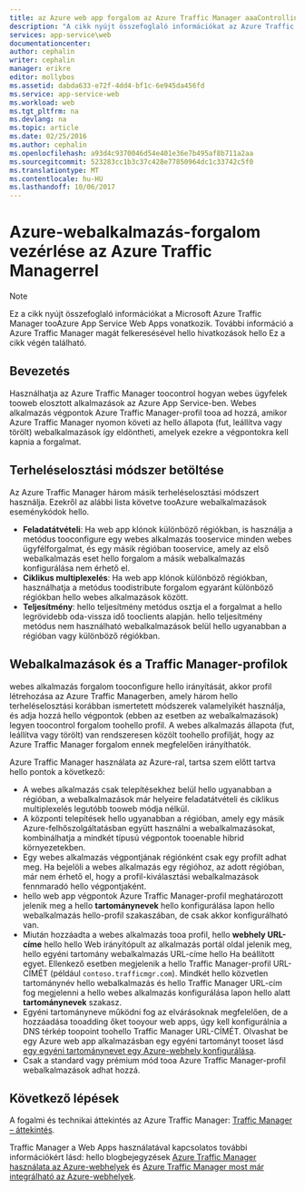 ```yaml
---
title: az Azure web app forgalom az Azure Traffic Manager aaaControlling
description: "A cikk nyújt összefoglaló információkat az Azure Traffic Manager tooAzure web Apps alkalmazások felügyeletében."
services: app-service\web
documentationcenter: 
author: cephalin
writer: cephalin
manager: erikre
editor: mollybos
ms.assetid: dabda633-e72f-4dd4-bf1c-6e945da456fd
ms.service: app-service-web
ms.workload: web
ms.tgt_pltfrm: na
ms.devlang: na
ms.topic: article
ms.date: 02/25/2016
ms.author: cephalin
ms.openlocfilehash: a93d4c9370046d54e401e36e7b495af8b711a2aa
ms.sourcegitcommit: 523283cc1b3c37c428e77850964dc1c33742c5f0
ms.translationtype: MT
ms.contentlocale: hu-HU
ms.lasthandoff: 10/06/2017
---
```

# <a name="controlling-azure-web-app-traffic-with-azure-traffic-manager"></a>Azure-webalkalmazás-forgalom vezérlése az Azure Traffic Managerrel
> [!NOTE]
> Ez a cikk nyújt összefoglaló információkat a Microsoft Azure Traffic Manager tooAzure App Service Web Apps vonatkozik. További információ a Azure Traffic Manager magát felkeresésével hello hivatkozások hello Ez a cikk végén található.
> 
> 

## <a name="introduction"></a>Bevezetés
Használhatja az Azure Traffic Manager toocontrol hogyan webes ügyfelek tooweb elosztott alkalmazások az Azure App Service-ben. Webes alkalmazás végpontok Azure Traffic Manager-profil tooa ad hozzá, amikor Azure Traffic Manager nyomon követi az hello állapota (fut, leállítva vagy törölt) webalkalmazások így eldöntheti, amelyek ezekre a végpontokra kell kapnia a forgalmat.

## <a name="load-balancing-methods"></a>Terheléselosztási módszer betöltése
Az Azure Traffic Manager három másik terheléselosztási módszert használja. Ezekről az alábbi lista követve tooAzure webalkalmazások eseménykódok hello.

* **Feladatátvételi**: Ha web app klónok különböző régiókban, is használja a metódus tooconfigure egy webes alkalmazás tooservice minden webes ügyfélforgalmat, és egy másik régióban tooservice, amely az első webalkalmazás eset hello forgalom a másik webalkalmazás konfigurálása nem érhető el.
* **Ciklikus multiplexelés**: Ha web app klónok különböző régiókban, használhatja a metódus toodistribute forgalom egyaránt különböző régiókban hello webes alkalmazások között.
* **Teljesítmény**: hello teljesítmény metódus osztja el a forgalmat a hello legrövidebb oda-vissza idő tooclients alapján. hello teljesítmény metódus nem használható webalkalmazások belül hello ugyanabban a régióban vagy különböző régiókban.

## <a name="web-apps-and-traffic-manager-profiles"></a>Webalkalmazások és a Traffic Manager-profilok
webes alkalmazás forgalom tooconfigure hello irányítását, akkor profil létrehozása az Azure Traffic Managerben, amely három hello terheléselosztási korábban ismertetett módszerek valamelyikét használja, és adja hozzá hello végpontok (ebben az esetben az webalkalmazások) legyen toocontrol forgalom toohello profil. A webes alkalmazás állapota (fut, leállítva vagy törölt) van rendszeresen közölt toohello profilját, hogy az Azure Traffic Manager forgalom ennek megfelelően irányíthatók.

Azure Traffic Manager használata az Azure-ral, tartsa szem előtt tartva hello pontok a következő:

* A webes alkalmazás csak telepítésekhez belül hello ugyanabban a régióban, a webalkalmazások már helyeire feladatátvételi és ciklikus multiplexelés legutóbb tooweb módja nélkül.
* A központi telepítések hello ugyanabban a régióban, amely egy másik Azure-felhőszolgáltatásban együtt használni a webalkalmazásokat, kombinálhatja a mindkét típusú végpontok tooenable hibrid környezetekben.
* Egy webes alkalmazás végpontjának régiónként csak egy profilt adhat meg. Ha bejelöli a webes alkalmazás egy régióhoz, az adott régióban, már nem érhető el, hogy a profil-kiválasztási webalkalmazások fennmaradó hello végpontjaként.
* hello web app végpontok Azure Traffic Manager-profil meghatározott jelenik meg a hello **tartománynevek** hello konfigurálása lapon hello webalkalmazás hello-profil szakaszában, de csak akkor konfigurálható van.
* Miután hozzáadta a webes alkalmazás tooa profil, hello **webhely URL-címe** hello hello Web irányítópult az alkalmazás portál oldal jelenik meg, hello egyéni tartomány webalkalmazás URL-címe hello Ha beállított egyet. Ellenkező esetben megjelenik a hello Traffic Manager-profil URL-CÍMÉT (például `contoso.trafficmgr.com`). Mindkét hello közvetlen tartománynév hello webalkalmazás és hello Traffic Manager URL-cím fog megjelenni a hello webes alkalmazás konfigurálása lapon hello alatt **tartománynevek** szakasz.
* Egyéni tartományneve működni fog az elvárásoknak megfelelően, de a hozzáadása tooadding őket tooyour web apps, úgy kell konfigurálnia a DNS térkép toopoint toohello Traffic Manager URL-CÍMÉT. Olvashat be egy Azure web app alkalmazásban egy egyéni tartományt tooset lásd [egy egyéni tartománynevet egy Azure-webhely konfigurálása](app-service-web-tutorial-custom-domain.md).
* Csak a standard vagy prémium mód tooa Azure Traffic Manager-profil webalkalmazások adhat hozzá.

## <a name="next-steps"></a>Következő lépések
A fogalmi és technikai áttekintés az Azure Traffic Manager: [Traffic Manager – áttekintés](../traffic-manager/traffic-manager-overview.md).

Traffic Manager a Web Apps használatával kapcsolatos további információkért lásd: hello blogbejegyzések [Azure Traffic Manager használata az Azure-webhelyek](http://blogs.msdn.com/b/waws/archive/2014/03/18/using-windows-azure-traffic-manager-with-waws.aspx) és [Azure Traffic Manager most már integrálható az Azure-webhelyek](https://azure.microsoft.com/blog/2014/03/27/azure-traffic-manager-can-now-integrate-with-azure-web-sites/).

